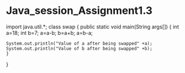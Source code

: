 # Java_session_Assignment1.3
import java.util.*;
class swap
{
	public static void main(String args[])
	{
		int a=18;
		int b=7;
		a=a-b;
		b=a+b;
		a=b-a;
	
	System.out.println("Value of a after being swapped" +a);
	System.out.println("Value of b after being swapped" +b);
	}
}
